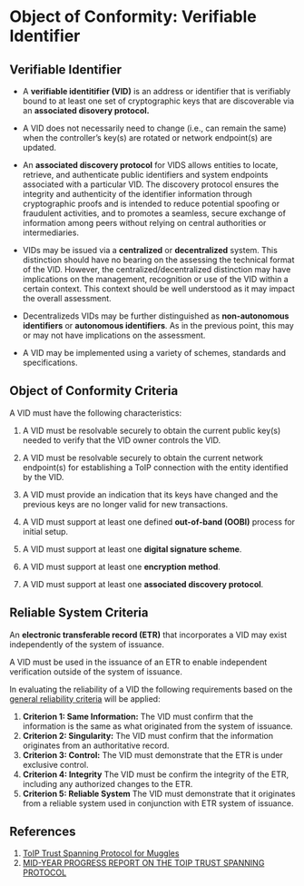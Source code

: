 # Object of Conformity: Verifiable Identifier

## Verifiable Identifier

* A **verifiable identitifier (VID)** is an address or identifier that is verifiably bound to at least one set of cryptographic keys that are discoverable via an **associated disovery protocol.**

* A VID does not necessarily need to change (i.e., can remain the same) when the controller’s key(s) are rotated or network endpoint(s) are updated.

* An **associated discovery protocol** for VIDS allows entities to locate, retrieve, and authenticate public identifiers and system endpoints associated with a particular VID. The discovery protocol ensures the integrity and authenticity of the identifier information through cryptographic proofs and is intended to reduce potential spoofing or fraudulent activities, and to promotes a seamless, secure exchange of information among peers without relying on central authorities or intermediaries.

* VIDs may be issued via a **centralized** or **decentralized** system. This distinction should have no bearing on the assessing the technical format of the VID. However, the centralized/decentralized distinction may have implications on the management, recognition or use of the VID within a certain context. This context should be well understood as it may impact the overall assessment.

* Decentralizeds VIDs may be further distinguished as **non-autonomous identifiers** or **autonomous identifiers**. As in the previous point, this may or may not have implications on the assessment.

* A VID may be implemented using a variety of schemes, standards and specifications.

## Object of Conformity Criteria

A VID must have the following characteristics:

1. A VID must be resolvable securely to obtain the current public key(s) needed to verify that the VID owner controls the VID.
2. A VID must be resolvable securely to obtain the current network endpoint(s) for establishing a ToIP connection with the entity identified by the VID.
3. A VID must provide an indication that its keys have changed and the previous keys are no longer valid for new transactions.

4. A VID must support at least one defined **out-of-band (OOBI)** process for initial setup.
5. A VID must support at least one **digital signature scheme**.
6. A VID must support at least one **encryption method**.
7. A VID must support at least one **associated discovery protocol**.

## Reliable System Criteria

An **electronic transferable record (ETR)** that incorporates a VID may exist independently of the system of issuance.  

A VID must be used in the issuance of an ETR to enable independent verification outside of the system of issuance.

In evaluating the reliability of a VID the following requirements based on the [general reliability criteria](./obj-criterion.md) will be applied:

1. **Criterion 1: Same Information:** The VID must confirm that the information is the same as what originated from the system of issuance.  
2. **Criterion 2: Singularity:** The VID must confirm that the information originates from an authoritative record.
3. **Criterion 3: Control:** The VID must demonstrate that the ETR is under exclusive control.
4. **Criterion 4: Integrity** The VID must be confirm the integrity of the ETR, including any authorized changes to the ETR.
5. **Criterion 5: Reliable System** The VID must demonstrate that it originates from a reliable system used in conjunction with ETR system of issuance.

## References

1. [ToIP Trust Spanning Protocol for Muggles](https://docs.google.com/presentation/d/1dgaTwxRubnpj7M83840mz53_iJfwEkajndrBBEQthgU/edit#slide=id.gc6f919934_0_20)
2. [MID-YEAR PROGRESS REPORT ON THE TOIP TRUST SPANNING PROTOCOL](https://trustoverip.org/blog/2023/08/31/mid-year-progress-report-on-the-toip-trust-spanning-protocol/)
